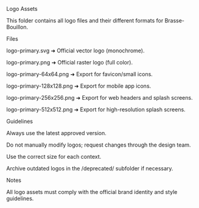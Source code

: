 Logo Assets

This folder contains all logo files and their different formats for Brasse-Bouillon.

Files

logo-primary.svg ➜ Official vector logo (monochrome).

logo-primary.png ➜ Official raster logo (full color).

logo-primary-64x64.png ➜ Export for favicon/small icons.

logo-primary-128x128.png ➜ Export for mobile app icons.

logo-primary-256x256.png ➜ Export for web headers and splash screens.

logo-primary-512x512.png ➜ Export for high-resolution splash screens.

Guidelines

Always use the latest approved version.

Do not manually modify logos; request changes through the design team.

Use the correct size for each context.

Archive outdated logos in the /deprecated/ subfolder if necessary.

Notes

All logo assets must comply with the official brand identity and style guidelines.